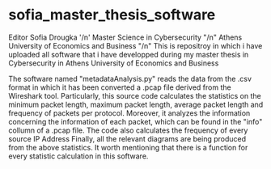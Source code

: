 # sofia_master_thesis_software
Editor Sofia Drougka '/n'
Master Science in Cybersecurity "/n"
Athens University of Economics and Business "/n"
This is repositroy in which i have uploaded all software that i have developped during my master thesis in Cybersecurity in Athens University of Economics and Business

The software named "metadataAnalysis.py" reads the data from the .csv format in which it has been converted a .pcap file derived from the Wireshark tool. Particularly, this source code calculates the statistics on the minimum packet length, maximum packet length, average packet length and frequency of packets per protocol. Moreover, it analyzes the information concerning the information of each packet, which can be found in the "info" collumn of a .pcap file. The code also calculates the frequency of every source IP Address Finally, all the relevant diagrams are being produced from the above statistics. It worth mentioning that there is a function for every statistic calculation in this software.
